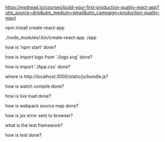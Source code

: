 https://egghead.io/courses/build-your-first-production-quality-react-app?utm_source=drip&utm_medium=email&utm_campaign=production-quality-react

npm install create-react-app

./node_modules/.bin/create-react-app ./app

how is 'npm start' done?

how is import logo from './logo.svg' done?

how is import './App.css' done?

where is http://localhost:3000/static/js/bundle.js?

how is watch compile done?

how is live load done?

how is webpack source map done?

how is jsx error sent to browser?

what is the test framework?

how is test done?
